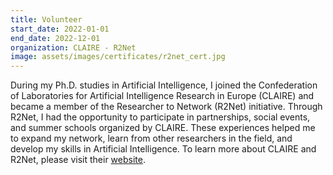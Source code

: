 ```yaml
---
title: Volunteer
start_date: 2022-01-01
end_date: 2022-12-01
organization: CLAIRE - R2Net
image: assets/images/certificates/r2net_cert.jpg
---
```

During my Ph.D. studies in Artificial Intelligence, I joined the Confederation of Laboratories for Artificial Intelligence Research in Europe (CLAIRE) and became a member of the Researcher to Network (R2Net) initiative. Through R2Net, I had the opportunity to participate in partnerships, social events, and summer schools organized by CLAIRE. These experiences helped me to expand my network, learn from other researchers in the field, and develop my skills in Artificial Intelligence. To learn more about CLAIRE and R2Net, please visit their [website](https://claire-ai.org/programmes/r2net/).